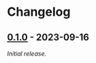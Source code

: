 # Changelog

## [0.1.0] - 2023-09-16

_Initial release._

[0.1.0]: https://github.com/athena-framework/clock/releases/tag/v0.1.0
